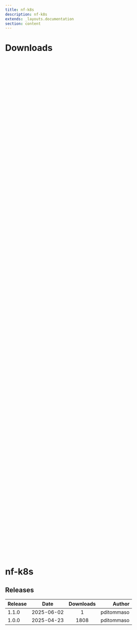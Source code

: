 ```yaml
---
title: nf-k8s
description: nf-k8s
extends: _layouts.documentation
section: content
---
```


# Downloads

<div style="position: relative; height:40vh; width:80vw">
    <canvas id="releases"></canvas>
</div>

# nf-k8s

## Releases

| Release                               |                       Date                       |                   Downloads                    |                           Author |
| :------------ |:------------------------------------------------:|:----------------------------------------------:|---------------------------------:|
 |  1.1.0                                               | 2025-06-02                                          | 1                                                  | pditommaso                                         |
 |  1.0.0                                               | 2025-04-23                                          | 1808                                               | pditommaso                                         |


<script>

(async function() {
    const data = [

        {
            date: `2025-04-23`,
            count: 1808,
            y: '1.0.0' },

        {
            date: `2025-06-02`,
            count: 1,
            y: '1.1.0' },

    ];

    new Chart(
        document.getElementById('releases'),
        {
            type: 'bar',
            data: {
                labels: data.map(row => row.y),
                datasets: [
                    {
                        label: 'Donwloads',
                        data: data,
                        parsing: {
                            xAxisKey: 'count'
                        }
                    }
                ]
            },
            options: {
                indexAxis: 'y',
                plugins: {
                    tooltip:{
                        enabled: true,
                        callbacks: {
                            beforeLabel: function (tooltipData) {
                                const labels =
                                    tooltipData.dataset.label.toString();
                                const values =
                                    tooltipData.dataset.data[tooltipData.dataIndex];

                                return `Released (${values.date})`;
                            },
                            label: function (tooltipData) {
                                const labels =
                                    tooltipData.dataset.label.toString();
                                const values =
                                    tooltipData.dataset.data[tooltipData.dataIndex];

                                return `${labels} : ${values.count}`;
                            },
                        },
                    }                    
                }
            },
        }
    );
})();
</script>